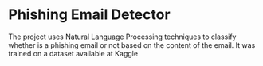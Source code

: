 # Phishing Email Detector
 The project uses Natural Language Processing techniques to classify whether is a phishing email or not based on the content of the email. It was trained on a dataset available at Kaggle
